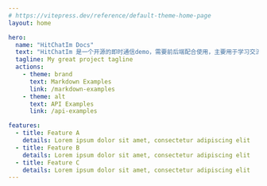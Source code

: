 ```yaml
---
# https://vitepress.dev/reference/default-theme-home-page
layout: home

hero:
  name: "HitChatIm Docs"
  text: "HitChatIm 是一个开源的即时通信demo，需要前后端配合使用，主要用于学习交流，为"
  tagline: My great project tagline
  actions:
    - theme: brand
      text: Markdown Examples
      link: /markdown-examples
    - theme: alt
      text: API Examples
      link: /api-examples

features:
  - title: Feature A
    details: Lorem ipsum dolor sit amet, consectetur adipiscing elit
  - title: Feature B
    details: Lorem ipsum dolor sit amet, consectetur adipiscing elit
  - title: Feature C
    details: Lorem ipsum dolor sit amet, consectetur adipiscing elit
---
```


